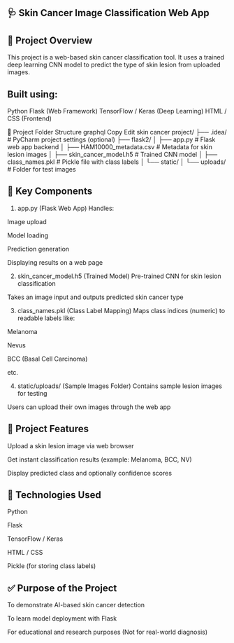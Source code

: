 🩺 Skin Cancer Image Classification Web App
----------------------------------------------
📌 Project Overview
---------------------
This project is a web-based skin cancer classification tool.
It uses a trained deep learning CNN model to predict the type of skin lesion from uploaded images.

Built using:
---------------
Python
Flask (Web Framework)
TensorFlow / Keras (Deep Learning)
HTML / CSS (Frontend)

🔧 Project Folder Structure
graphql
Copy
Edit
skin cancer project/
├── .idea/                         # PyCharm project settings (optional)
├── flask2/
│   ├── app.py                      # Flask web app backend
│   ├── HAM10000_metadata.csv        # Metadata for skin lesion images
│   ├── skin_cancer_model.h5         # Trained CNN model
│   ├── class_names.pkl              # Pickle file with class labels
│   └── static/
│       └── uploads/                 # Folder for test images

📌 Key Components
---------------------
1. app.py (Flask Web App)
Handles:

 Image upload

 Model loading

 Prediction generation

 Displaying results on a web page

2. skin_cancer_model.h5 (Trained Model)
 Pre-trained CNN for skin lesion classification

 Takes an image input and outputs predicted skin cancer type

3. class_names.pkl (Class Label Mapping)
Maps class indices (numeric) to readable labels like:

 Melanoma

 Nevus

 BCC (Basal Cell Carcinoma)

 etc.

4. static/uploads/ (Sample Images Folder)
 Contains sample lesion images for testing

 Users can upload their own images through the web app

🎯 Project Features
-------------------------
Upload a skin lesion image via web browser

Get instant classification results (example: Melanoma, BCC, NV)

Display predicted class and optionally confidence scores

🧱 Technologies Used
----------------------
Python

Flask

TensorFlow / Keras

HTML / CSS

Pickle (for storing class labels)

✅ Purpose of the Project
-------------------------------
To demonstrate AI-based skin cancer detection

To learn model deployment with Flask

For educational and research purposes (Not for real-world diagnosis)
